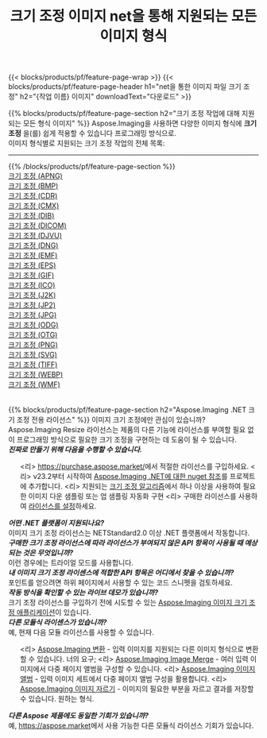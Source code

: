 ﻿---
title: 크기 조정 이미지 net을 통해 지원되는 모든 이미지 형식 
weight: 3920
url: /ko/net/resize 
lang: ko
langdirlevel: 2
locales: zh-hans,ja,it,ru,de,es,fr,nl,id,lt,pl,pt,vi,tr,ko,zh-hant,ar,hi,th,sv,cs,uk,he
description: Aspose.Imaging을 사용하면 net을 통해 쉽게 크기 조정 이미지를 만들 수 있습니다.
---

{{< blocks/products/pf/feature-page-wrap >}}
{{< blocks/products/pf/feature-page-header h1="net을 통한 이미지 파일 크기 조정" h2="{작업 이름} 이미지" downloadText="다운로드" >}}


{{% blocks/products/pf/feature-page-section  h2="크기 조정 작업에 대해 지원되는 모든 형식 이미지" %}}
Aspose.Imaging을 사용하면 다양한 이미지 형식에 **크기 조정** 을(를) 쉽게 적용할 수 있습니다 프로그래밍 방식으로. 
<br/>
이미지 형식별로 지원되는 크기 조정 작업의 전체 목록:
<hr/>
{{% /blocks/products/pf/feature-page-section %}}
<div class="container-fluid productfamilypage bg-gray">
    <div class="convertypes bg-gray agp-content section">
        <div class="container">
		<div class="row other-converters">
		    <div class='col-md-2 other-converter remove-lp remove-rp'><a href="/imaging/ko/net/resize/apng" >크기 조정 (APNG)</a></div><div class='col-md-2 other-converter remove-lp remove-rp'><a href="/imaging/ko/net/resize/bmp" >크기 조정 (BMP)</a></div><div class='col-md-2 other-converter remove-lp remove-rp'><a href="/imaging/ko/net/resize/cdr" >크기 조정 (CDR)</a></div><div class='col-md-2 other-converter remove-lp remove-rp'><a href="/imaging/ko/net/resize/cmx" >크기 조정 (CMX)</a></div><div class='col-md-2 other-converter remove-lp remove-rp'><a href="/imaging/ko/net/resize/dib" >크기 조정 (DIB)</a></div><div class='col-md-2 other-converter remove-lp remove-rp'><a href="/imaging/ko/net/resize/dicom" >크기 조정 (DICOM)</a></div><div class='col-md-2 other-converter remove-lp remove-rp'><a href="/imaging/ko/net/resize/djvu" >크기 조정 (DJVU)</a></div><div class='col-md-2 other-converter remove-lp remove-rp'><a href="/imaging/ko/net/resize/dng" >크기 조정 (DNG)</a></div><div class='col-md-2 other-converter remove-lp remove-rp'><a href="/imaging/ko/net/resize/emf" >크기 조정 (EMF)</a></div><div class='col-md-2 other-converter remove-lp remove-rp'><a href="/imaging/ko/net/resize/eps" >크기 조정 (EPS)</a></div><div class='col-md-2 other-converter remove-lp remove-rp'><a href="/imaging/ko/net/resize/gif" >크기 조정 (GIF)</a></div><div class='col-md-2 other-converter remove-lp remove-rp'><a href="/imaging/ko/net/resize/ico" >크기 조정 (ICO)</a></div><div class='col-md-2 other-converter remove-lp remove-rp'><a href="/imaging/ko/net/resize/j2k" >크기 조정 (J2K)</a></div><div class='col-md-2 other-converter remove-lp remove-rp'><a href="/imaging/ko/net/resize/jp2" >크기 조정 (JP2)</a></div><div class='col-md-2 other-converter remove-lp remove-rp'><a href="/imaging/ko/net/resize/jpg" >크기 조정 (JPG)</a></div><div class='col-md-2 other-converter remove-lp remove-rp'><a href="/imaging/ko/net/resize/odg" >크기 조정 (ODG)</a></div><div class='col-md-2 other-converter remove-lp remove-rp'><a href="/imaging/ko/net/resize/otg" >크기 조정 (OTG)</a></div><div class='col-md-2 other-converter remove-lp remove-rp'><a href="/imaging/ko/net/resize/png" >크기 조정 (PNG)</a></div><div class='col-md-2 other-converter remove-lp remove-rp'><a href="/imaging/ko/net/resize/svg" >크기 조정 (SVG)</a></div><div class='col-md-2 other-converter remove-lp remove-rp'><a href="/imaging/ko/net/resize/tiff" >크기 조정 (TIFF)</a></div><div class='col-md-2 other-converter remove-lp remove-rp'><a href="/imaging/ko/net/resize/webp" >크기 조정 (WEBP)</a></div><div class='col-md-2 other-converter remove-lp remove-rp'><a href="/imaging/ko/net/resize/wmf" >크기 조정 (WMF)</a></div>
                </div>
        </div>
    </div>
</div>
<br/>

{{% blocks/products/pf/feature-page-section  h2="Aspose.Imaging .NET 크기 조정 전용 라이선스" %}}
이미지 크기 조정에만 관심이 있습니까? Aspose.Imaging Resize 라이선스는 제품의 다른 기능에 라이선스를 부여할 필요 없이 프로그래밍 방식으로 필요한 크기 조정을 구현하는 데 도움이 될 수 있습니다. <br/>
<i><b>진짜로 만들기 위해 다음을 수행할 수 있습니다.</b></i>
<ul>
<리>
<a href="https://purchase.aspose.market/">https://purchase.aspose.market/</a>에서 적절한 라이선스를 구입하세요.
</리>
<리>
v23.2부터 시작하여 <a href="https://www.nuget.org/packages/Aspose.Imaging">Aspose.Imaging .NET에 대한 nuget 참조</a>를 프로젝트에 추가합니다.
</리>
<리>
지원되는 <a href="https://reference.aspose.com/imaging/net/aspose.imaging/resizetype/">크기 조정 알고리즘</a>에서 하나 이상을 사용하여 필요한 이미지 다운 샘플링 또는 업 샘플링 자동화 구현
</리>
<리>
구매한 라이선스를 사용하여 <a href="https://docs.aspose.com/imaging/net/licensing/">라이선스를 설정</a>하세요.
</리>
</ul>
<i><b>어떤 .NET 플랫폼이 지원되나요?</b></i> <br/>
이미지 크기 조정 라이선스는 NETStandard2.0 이상 .NET 플랫폼에서 작동합니다.<br/>
<i><b>구매한 크기 조정 라이선스에 따라 라이선스가 부여되지 않은 API 항목이 사용될 때 예상되는 것은 무엇입니까?</b></i><br/>
이런 경우에는 트라이얼 모드를 사용합니다.<br/>
<i><b>내 이미지 크기 조정 라이센스에 적합한 API 항목은 어디에서 찾을 수 있습니까?</b></i><br/>
포인트를 얻으려면 하위 페이지에서 사용할 수 있는 코드 스니펫을 검토하세요.<br/>
<i><b>작동 방식을 확인할 수 있는 라이브 데모가 있습니까?</b></i><br/>
크기 조정 라이선스를 구입하기 전에 시도할 수 있는 <a href="https://products.aspose.app/imaging/ko/image-resize/">Aspose.Imaging 이미지 크기 조정 애플리케이션</a>이 있습니다. <br/>
<i><b>다른 모듈식 라이센스가 있습니까?</b></i><br/>
예, 현재 다음 모듈 라이선스를 사용할 수 있습니다.<br/>
<ul>
<리>
<a href="https://products.aspose.com/imaging/ko/net/conversion/">Aspose.Imaging 변환</a> - 입력 이미지를 지원되는 다른 이미지 형식으로 변환할 수 있습니다. 너의 요구;
</리>
<리>
<a href="https://products.aspose.com/imaging/ko/net/merge/">Aspose.Imaging Image Merge</a> - 여러 입력 이미지에서 다중 페이지 앨범을 구성할 수 있습니다.
</리>
<리>
<a href="https://products.aspose.com/imaging/ko/net/merge/">Aspose.Imaging 이미지 앨범</a> - 입력 이미지 세트에서 다중 페이지 앨범 구성을 활용합니다.
</리>
<리>
<a href="https://products.aspose.com/imaging/ko/net/crop/">Aspose.Imaging 이미지 자르기</a> - 이미지의 필요한 부분을 자르고 결과를 저장할 수 있습니다. 원하는 형식.
</리>
</ul>
<i><b>다른 Aspose 제품에도 동일한 기회가 있습니까?</b></i><br/>
예, <a href="https://aspose.market">https://aspose.market</a>에서 사용 가능한 다른 모듈식 라이선스 기회가 있습니다.
